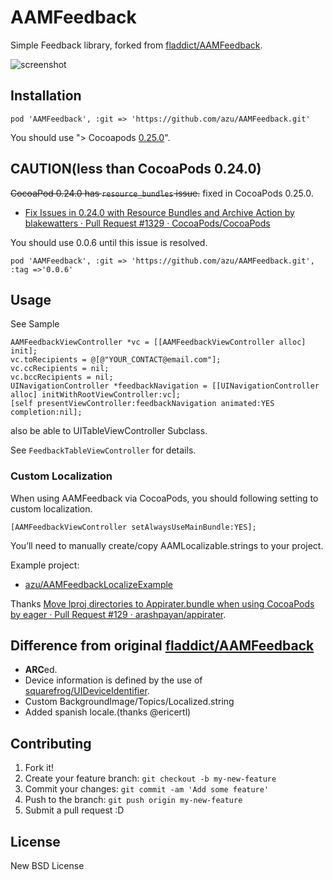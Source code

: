 # AAMFeedback

Simple Feedback library, forked from [fladdict/AAMFeedback](https://github.com/fladdict/AAMFeedback "fladdict/AAMFeedback").

![screenshot](http://f.cl.ly/items/291A0A2u0R2B3u3V0b3H/screenshot.png)

## Installation

	pod 'AAMFeedback', :git => 'https://github.com/azu/AAMFeedback.git'

You should use "> Cocoapods [0.25.0](https://github.com/CocoaPods/CocoaPods/blob/master/CHANGELOG.md#0250 "0.25.0")".

## CAUTION(less than CocoaPods 0.24.0)

<del>CocoaPod 0.24.0 has `resource_bundles` issue.</del> fixed in CocoaPods 0.25.0.

* [Fix Issues in 0.24.0 with Resource Bundles and Archive Action by blakewatters · Pull Request #1329 · CocoaPods/CocoaPods](https://github.com/CocoaPods/CocoaPods/pull/1329 "Fix Issues in 0.24.0 with Resource Bundles and Archive Action by blakewatters · Pull Request #1329 · CocoaPods/CocoaPods")

You should use 0.0.6 until this issue is resolved.

	pod 'AAMFeedback', :git => 'https://github.com/azu/AAMFeedback.git', :tag =>'0.0.6'

## Usage

See Sample

``` objc
AAMFeedbackViewController *vc = [[AAMFeedbackViewController alloc] init];
vc.toRecipients = @[@"YOUR_CONTACT@email.com"];
vc.ccRecipients = nil;
vc.bccRecipients = nil;
UINavigationController *feedbackNavigation = [[UINavigationController alloc] initWithRootViewController:vc];
[self presentViewController:feedbackNavigation animated:YES completion:nil];
```

also be able to UITableViewController Subclass.

See ``FeedbackTableViewController`` for details.


### Custom Localization

When using AAMFeedback via CocoaPods, you should following setting to custom localization.

```objc
[AAMFeedbackViewController setAlwaysUseMainBundle:YES];
```

You’ll need to manually create/copy AAMLocalizable.strings to your project.

Example project:

* [azu/AAMFeedbackLocalizeExample](https://github.com/azu/AAMFeedbackLocalizeExample "azu/AAMFeedbackLocalizeExample")

Thanks [Move lproj directories to Appirater.bundle when using CocoaPods by eager · Pull Request #129 · arashpayan/appirater](https://github.com/arashpayan/appirater/pull/129 "Move lproj directories to Appirater.bundle when using CocoaPods by eager · Pull Request #129 · arashpayan/appirater").

## Difference from original [fladdict/AAMFeedback](https://github.com/fladdict/AAMFeedback "fladdict/AAMFeedback")

* **ARC**ed.
* Device information is defined by the use of [squarefrog/UIDeviceIdentifier](https://github.com/squarefrog/UIDeviceIdentifier "squarefrog/UIDeviceIdentifier").
* Custom BackgroundImage/Topics/Localized.string
* Added spanish locale.(thanks @ericertl)

## Contributing

1. Fork it!
2. Create your feature branch: `git checkout -b my-new-feature`
3. Commit your changes: `git commit -am 'Add some feature'`
4. Push to the branch: `git push origin my-new-feature`
5. Submit a pull request :D

## License

New BSD License
